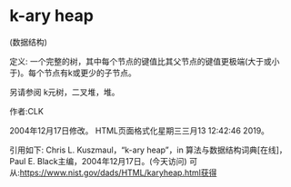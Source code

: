 # k-ary heap


(数据结构)



定义:
一个完整的树，其中每个节点的键值比其父节点的键值更极端(大于或小于)。每个节点有k或更少的子节点。



另请参阅
k元树，二叉堆，堆。


作者:CLK







2004年12月17日修改。
HTML页面格式化星期三三月13 12:42:46 2019。



引用如下:
Chris L. Kuszmaul，“k-ary heap”，in
算法与数据结构词典[在线]，Paul E. Black主编，2004年12月17日。(今天访问)
可从:https://www.nist.gov/dads/HTML/karyheap.html获得